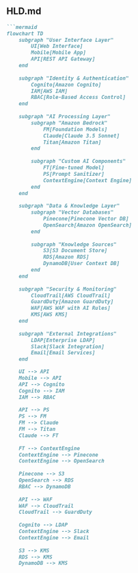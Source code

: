 ## HLD.md

```markdown
```mermaid
flowchart TD
    subgraph "User Interface Layer"
        UI[Web Interface]
        Mobile[Mobile App]
        API[REST API Gateway]
    end
    
    subgraph "Identity & Authentication"
        Cognito[Amazon Cognito]
        IAM[AWS IAM]
        RBAC[Role-Based Access Control]
    end
    
    subgraph "AI Processing Layer"
        subgraph "Amazon Bedrock"
            FM[Foundation Models]
            Claude[Claude 3.5 Sonnet]
            Titan[Amazon Titan]
        end
        
        subgraph "Custom AI Components"
            FT[Fine-tuned Model]
            PS[Prompt Sanitizer]
            ContextEngine[Context Engine]
        end
    end
    
    subgraph "Data & Knowledge Layer"
        subgraph "Vector Databases"
            Pinecone[Pinecone Vector DB]
            OpenSearch[Amazon OpenSearch]
        end
        
        subgraph "Knowledge Sources"
            S3[S3 Document Store]
            RDS[Amazon RDS]
            DynamoDB[User Context DB]
        end
    end
    
    subgraph "Security & Monitoring"
        CloudTrail[AWS CloudTrail]
        GuardDuty[Amazon GuardDuty]
        WAF[AWS WAF with AI Rules]
        KMS[AWS KMS]
    end
    
    subgraph "External Integrations"
        LDAP[Enterprise LDAP]
        Slack[Slack Integration]
        Email[Email Services]
    end

    UI --> API
    Mobile --> API
    API --> Cognito
    Cognito --> IAM
    IAM --> RBAC
    
    API --> PS
    PS --> FM
    FM --> Claude
    FM --> Titan
    Claude --> FT
    
    FT --> ContextEngine
    ContextEngine --> Pinecone
    ContextEngine --> OpenSearch
    
    Pinecone --> S3
    OpenSearch --> RDS
    RBAC --> DynamoDB
    
    API --> WAF
    WAF --> CloudTrail
    CloudTrail --> GuardDuty
    
    Cognito --> LDAP
    ContextEngine --> Slack
    ContextEngine --> Email
    
    S3 --> KMS
    RDS --> KMS
    DynamoDB --> KMS